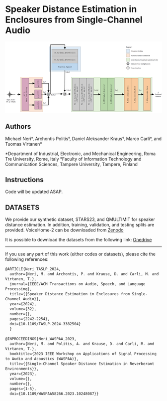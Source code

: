 # Speaker Distance Estimation in Enclosures from Single-Channel Audio

<img src="images/network.png"/>

## Authors
Michael Neri*, Archontis Politis°, Daniel Aleksander Kraus°, Marco Carli*, and Tuomas Virtanen°

*Department of Industrial, Electronic, and Mechanical Engineering, Roma Tre University, Rome, Italy
°Faculty of Information Technology and Communication Sciences, Tampere University, Tampere, Finland


## Instructions
Code will be updated ASAP.

## DATASETS
We provide our synthetic dataset, STARS23, and QMULTIMIT for speaker distance estimation. In addition, training, validation, and testing splits are provided. VoiceHome-2 can be downloaded from <a href="https://zenodo.org/records/1252143" target="_blank">Zenodo</a>



It is possible to download the datasets from the following link: <a href="https://uniroma3-my.sharepoint.com/:f:/g/personal/mneri2_os_uniroma3_it/Er6NW6ngIbxPubpMy5PKeFkBdZqGHUsRb64GOTXMV3fcpQ" target="_blank">Onedrive</a> 


-------------

If you use any part of this work (either codes or datasets), please cite the following references:

```
@ARTICLE{Neri_TASLP_2024,
  author={Neri, M. and Archontis, P. and Krause, D. and Carli, M. and Virtanen, T.},
  journal={IEEE/ACM Transactions on Audio, Speech, and Language Processing}, 
  title={{Speaker Distance Estimation in Enclosures from Single-Channel Audio}}, 
  year={2024},
  volume={32},
  number={},
  pages={2242-2254},
  doi={10.1109/TASLP.2024.3382504}
  }

@INPROCEEDINGS{Neri_WASPAA_2023,
  author={Neri, M. and Politis, A. and Krause, D. and Carli, M. and Virtanen, T.},
  booktitle={2023 IEEE Workshop on Applications of Signal Processing to Audio and Acoustics (WASPAA)}, 
  title={{Single-Channel Speaker Distance Estimation in Reverberant Environments}}, 
  year={2023},
  volume={},
  number={},
  pages={1-5},
  doi={10.1109/WASPAA58266.2023.10248087}}


```
